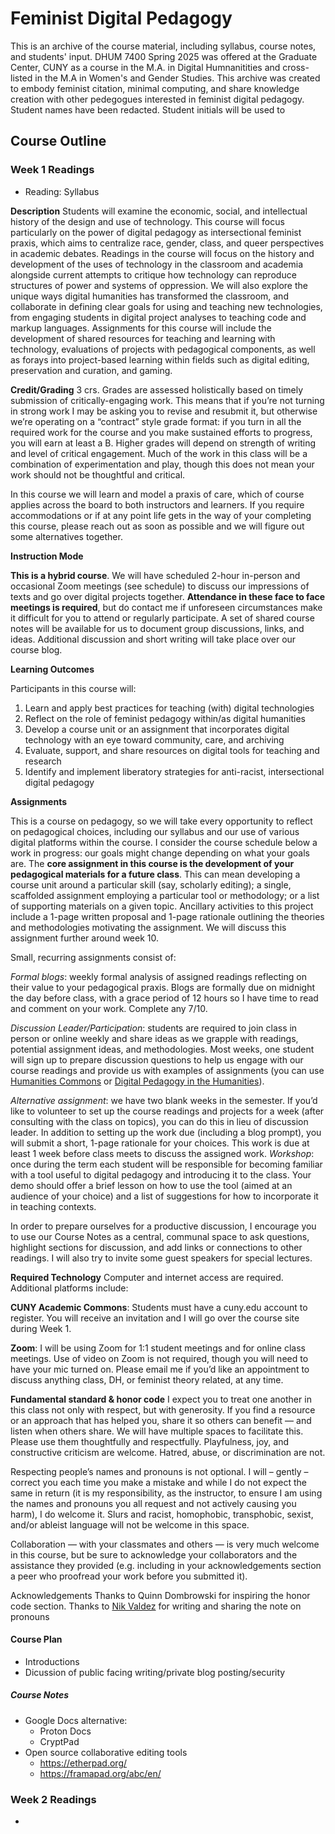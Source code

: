 # Feminist Digital Pedagogy
This is an archive of the course material, including syllabus, course notes, and students' input. DHUM 7400 Spring 2025 was offered at the Graduate Center, CUNY as a course in the M.A. in Digital Humnanitities and cross-listed in the M.A in Women's and Gender Studies. This archive was created to embody feminist citation, minimal computing, and share knowledge creation with other pedegogues interested in feminist digital pedagogy. Student names have been redacted. Student initials will be used to 
## Course Outline
### Week 1 Readings 
- Reading: Syllabus

**Description**
Students will examine the economic, social, and intellectual history of the design and use of technology. This course will focus particularly on the power of digital pedagogy as intersectional feminist praxis, which aims to centralize race, gender, class, and queer perspectives in academic debates. Readings in the course will focus on the history and development of the uses of technology in the classroom and academia alongside current attempts to critique how technology can reproduce structures of power and systems of oppression. We will also explore the unique ways digital humanities has transformed the classroom, and collaborate in defining clear goals for using and teaching new technologies, from engaging students in digital project analyses to teaching code and markup languages. Assignments for this course will include the development of shared resources for teaching and learning with technology, evaluations of projects with pedagogical components, as well as forays into project-based learning within fields such as digital editing, preservation and curation, and gaming.

**Credit/Grading**
3 crs. Grades are assessed holistically based on timely submission of critically-engaging work. This means that if you’re not turning in strong work I may be asking you to revise and resubmit it, but otherwise we’re operating on a “contract” style grade format: if you turn in all the required work for the course and you make sustained efforts to progress, you will earn at least a B. Higher grades will depend on strength of writing and level of critical engagement. Much of the work in this class will be a combination of experimentation and play, though this does not mean your work should not be thoughtful and critical. 

In this course we will learn and model a praxis of care, which of course applies across the board to both instructors and learners. If you require accommodations or if at any point life gets in the way of your completing this course, please reach out as soon as possible and we will figure out some alternatives together.

**Instruction Mode**

**This is a hybrid course**. We will have scheduled 2-hour in-person and occasional Zoom meetings (see schedule) to discuss our impressions of texts and go over digital projects together. **Attendance in these face to face meetings is required**, but do contact me if unforeseen circumstances make it difficult for you to attend or regularly participate. A set of shared course notes will be available for us to document group discussions, links, and ideas. Additional discussion and short writing will take place over our course blog.

**Learning Outcomes**

Participants in this course will:

1. Learn and apply best practices for teaching (with) digital technologies
2. Reflect on the role of feminist pedagogy within/as digital humanities
3. Develop a course unit or an assignment that incorporates digital technology with an eye toward community, care, and archiving
4. Evaluate, support, and share resources on digital tools for teaching and research
5. Identify and implement liberatory strategies for anti-racist, intersectional digital pedagogy

**Assignments**

This is a course on pedagogy, so we will take every opportunity to reflect on pedagogical choices, including our syllabus and our use of various digital platforms within the course. I consider the course schedule below a work in progress: our goals might change depending on what your goals are. The **core assignment in this course is the development of your pedagogical materials for a future class**. This can mean developing a course unit around a particular skill (say, scholarly editing); a single, scaffolded assignment employing a particular tool or methodology; or a list of supporting materials on a given topic. Ancillary activities to this project include a 1-page written proposal and 1-page rationale outlining the theories and methodologies motivating the assignment. We will discuss this assignment further around week 10.

Small, recurring assignments consist of:

*Formal blogs*: weekly formal analysis of assigned readings reflecting on their value to your pedagogical praxis. Blogs are formally due on midnight the day before class, with a grace period of 12 hours so I have time to read and comment on your work. Complete any 7/10. 

*Discussion Leader/Participation*: students are required to join class in person or online weekly and share ideas as we grapple with readings, potential assignment ideas, and methodologies. Most weeks, one student will sign up to prepare discussion questions to help us engage with our course readings and provide us with examples of assignments (you can use [Humanities Commons](https://hcommons.org/) or [Digital Pedagogy in the Humanities](https://digitalpedagogy.mla.hcommons.org/)).

*Alternative assignment*: we have two blank weeks in the semester. If you’d like to volunteer to set up the course readings and projects for a week (after consulting with the class on topics), you can do this in lieu of discussion leader. In addition to setting up the work due (including a blog prompt), you will submit a short, 1-page rationale for your choices. This work is due at least 1 week before class meets to discuss the assigned work. 
*Workshop*: once during the term each student will be responsible for becoming familiar with a tool useful to digital pedagogy and introducing it to the class. Your demo should offer a brief lesson on how to use the tool (aimed at an audience of your choice) and a list of suggestions for how to incorporate it in teaching contexts.

In order to prepare ourselves for a productive discussion, I encourage you to use our Course Notes as a central, communal space to ask questions, highlight sections for discussion, and add links or connections to other readings. I will also try to invite some guest speakers for special lectures.

**Required Technology**
Computer and internet access are required. Additional platforms include:

**CUNY Academic Commons**: Students must have a cuny.edu account to register. You will receive an invitation and I will go over the course site during Week 1.

**Zoom**: I will be using Zoom for 1:1 student meetings and for online class meetings. Use of video on Zoom is not required, though you will need to have your mic turned on. Please email me if you’d like an appointment to discuss anything class, DH, or feminist theory related, at any time.

**Fundamental standard & honor code**
I expect you to treat one another in this class not only with respect, but with generosity. If you find a resource or an approach that has helped you, share it so others can benefit — and listen when others share. We will have multiple spaces to facilitate this. Please use them thoughtfully and respectfully. Playfulness, joy, and constructive criticism are welcome. Hatred, abuse, or discrimination are not.  

Respecting people’s names and pronouns is not optional. I will – gently – correct you each time you make a mistake and while I do not expect the same in return (it is my responsibility, as the instructor, to ensure I am using the names and pronouns you all request and not actively causing you harm), I do welcome it. Slurs and racist, homophobic, transphobic, sexist, and/or ableist language will not be welcome in this space.

Collaboration — with your classmates and others — is very much welcome in this course, but be sure to acknowledge your collaborators and the assistance they provided (e.g. including in your acknowledgements section a peer who proofread your work before you submitted it).

Acknowledgements
Thanks to Quinn Dombrowski for inspiring the honor code section. Thanks to [Nik Valdez](https://www.hastac.org/blogs/nikvaldez/2020/05/19/accessible-syllabus-transformative-learning) for writing and sharing the note on pronouns
#### Course Plan 
- Introductions
- Dicussion of public facing writing/private blog posting/security 
##### Course Notes 
- Google Docs alternative:
  - Proton Docs
  - CryptPad
- Open source  collaborative editing tools
  - https://etherpad.org/ 
  - https://framapad.org/abc/en/
### Week 2 Readings
- 
